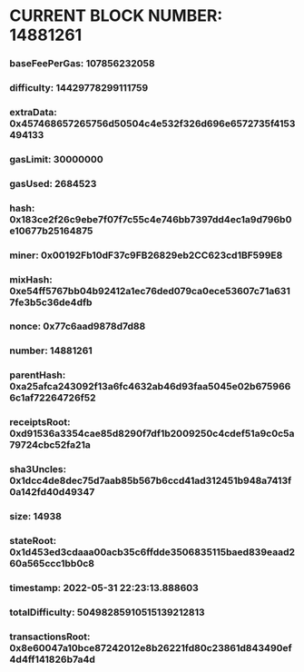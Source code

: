 # CURRENT BLOCK NUMBER: 14881261

### baseFeePerGas: 107856232058
### difficulty: 14429778299111759
### extraData: 0x457468657265756d50504c4e532f326d696e6572735f4153494133
### gasLimit: 30000000
### gasUsed: 2684523
### hash: 0x183ce2f26c9ebe7f07f7c55c4e746bb7397dd4ec1a9d796b0e10677b25164875
### miner: 0x00192Fb10dF37c9FB26829eb2CC623cd1BF599E8
### mixHash: 0xe54ff5767bb04b92412a1ec76ded079ca0ece53607c71a6317fe3b5c36de4dfb
### nonce: 0x77c6aad9878d7d88
### number: 14881261
### parentHash: 0xa25afca243092f13a6fc4632ab46d93faa5045e02b6759666c1af72264726f52
### receiptsRoot: 0xd91536a3354cae85d8290f7df1b2009250c4cdef51a9c0c5a79724cbc52fa21a
### sha3Uncles: 0x1dcc4de8dec75d7aab85b567b6ccd41ad312451b948a7413f0a142fd40d49347
### size: 14938
### stateRoot: 0x1d453ed3cdaaa00acb35c6ffdde3506835115baed839eaad260a565ccc1bb0c8
### timestamp: 2022-05-31 22:23:13.888603
### totalDifficulty: 50498285910515139212813
### transactionsRoot: 0x8e60047a10bce87242012e8b26221fd80c23861d843490ef4d4ff141826b7a4d
